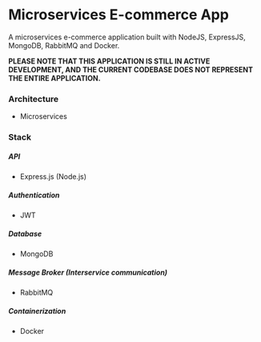 # Microservices E-commerce App

A microservices e-commerce application built with NodeJS, ExpressJS, MongoDB, RabbitMQ and Docker.



__PLEASE NOTE THAT THIS APPLICATION IS STILL IN ACTIVE DEVELOPMENT, AND THE CURRENT CODEBASE DOES NOT REPRESENT THE ENTIRE APPLICATION.__

### Architecture

- Microservices

### Stack

##### API

- Express.js (Node.js)

##### Authentication

- JWT

##### Database

- MongoDB

##### Message Broker (Interservice communication)

- RabbitMQ

##### Containerization

- Docker
